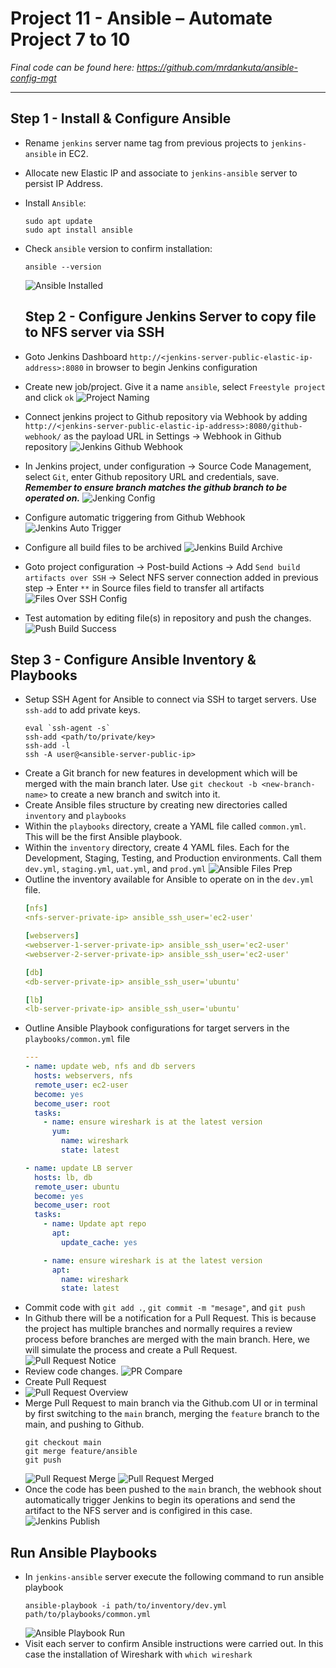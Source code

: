 # Project 11 - Ansible – Automate Project 7 to 10

*Final code can be found here: https://github.com/mrdankuta/ansible-config-mgt*

---

## Step 1 - Install & Configure Ansible
- Rename `jenkins` server name tag from previous projects to `jenkins-ansible` in EC2.
- Allocate new Elastic IP and associate to `jenkins-ansible` server to persist IP Address.
- Install `Ansible`:
  ```
  sudo apt update
  sudo apt install ansible
  ```
- Check `ansible` version to confirm installation: 
  ```
  ansible --version
  ```
  ![Ansible Installed](images/001-ansible-install.png)

  ## Step 2 - Configure Jenkins Server to copy file to NFS server via SSH

- Goto Jenkins Dashboard `http://<jenkins-server-public-elastic-ip-address>:8080` in browser to begin Jenkins configuration
- Create new job/project. Give it a name `ansible`, select `Freestyle project` and click `ok`
    ![Project Naming](images/002-jenkins-setup-1.png)
- Connect jenkins project to Github repository via Webhook by adding `http://<jenkins-server-public-elastic-ip-address>:8080/github-webhook/` as the payload URL in Settings -> Webhook in Github repository
    ![Jenkins Github Webhook](images/003-jenkins-github-webhook.png)
- In Jenkins project, under configuration -> Source Code Management, select `Git`, enter Github repository URL and credentials, save. **_Remember to ensure branch matches the github branch to be operated on._**
    ![Jenking Config](images/004-jenkins-config-git.png)
- Configure automatic triggering from Github Webhook
    ![Jenkins Auto Trigger](images/005-1-jenkins-trigger.png)
- Configure all build files to be archived
  ![Jenkins Build Archive](images/005-jenkins-archive-artifacts.png)
- Goto project configuration -> Post-build Actions -> Add `Send build artifacts over SSH` -> Select NFS server connection added in previous step -> Enter `**` in Source files field to transfer all artifacts
    ![Files Over SSH Config](images/006-jenkins-artifacts-ssh.png)
- Test automation by editing file(s) in repository and push the changes.
  ![Push Build Success](images/007-jenkins-push-build.png)


## Step 3 - Configure Ansible Inventory & Playbooks

- Setup SSH Agent for Ansible to connect via SSH to target servers. Use `ssh-add` to add private keys.
  ```
  eval `ssh-agent -s`
  ssh-add <path/to/private/key>
  ssh-add -l
  ssh -A user@<ansible-server-public-ip>
  ```
- Create a Git branch for new features in development which will be merged with the main branch later. Use `git checkout -b <new-branch-name>` to create a new branch and switch into it.
- Create Ansible files structure by creating new directories called `inventory` and `playbooks`
- Within the `playbooks` directory, create a YAML file called `common.yml`. This will be the first Ansible playbook.
- Within the `inventory` directory, create 4 YAML files. Each for the Development, Staging, Testing, and Production environments. Call them `dev.yml`, `staging.yml`, `uat.yml`, and `prod.yml`
  ![Ansible Files Prep](images/008-ansible-files-prep.png)
- Outline the inventory available for Ansible to operate on in the `dev.yml` file.
  ```yml
  [nfs]
  <nfs-server-private-ip> ansible_ssh_user='ec2-user'

  [webservers]
  <webserver-1-server-private-ip> ansible_ssh_user='ec2-user'
  <webserver-2-server-private-ip> ansible_ssh_user='ec2-user'

  [db]
  <db-server-private-ip> ansible_ssh_user='ubuntu' 

  [lb]
  <lb-server-private-ip> ansible_ssh_user='ubuntu'
  ``` 
- Outline Ansible Playbook configurations for target servers in the `playbooks/common.yml` file
  ```yml
  ---
  - name: update web, nfs and db servers
    hosts: webservers, nfs
    remote_user: ec2-user
    become: yes
    become_user: root
    tasks:
      - name: ensure wireshark is at the latest version
        yum:
          name: wireshark
          state: latest

  - name: update LB server
    hosts: lb, db
    remote_user: ubuntu
    become: yes
    become_user: root
    tasks:
      - name: Update apt repo
        apt: 
          update_cache: yes

      - name: ensure wireshark is at the latest version
        apt:
          name: wireshark
          state: latest
  ```
- Commit code with `git add .`, `git commit -m "mesage"`, and `git push`
- In Github there will be a notification for a Pull Request. This is because the project has multiple branches and normally requires a review process before branches are merged with the main branch. Here, we will simulate the process and create a Pull Request.
  ![Pull Request Notice](images/010-git-feature-branch-pr.png)
- Review code changes.
  ![PR Compare](images/011-pull-request-compare.png)
- Create Pull Request
- ![Pull Request Overview](images/012-pull-request-overview.png)
- Merge Pull Request to main branch via the Github.com UI or in terminal by first switching to the `main` branch, merging the `feature` branch to the main, and pushing to Github.
  ```
  git checkout main
  git merge feature/ansible
  git push
  ```
  ![Pull Request Merge](images/013-pull-request-merge.png)
  ![Pull Request Merged](images/014-pull-request-merged.png)
- Once the code has been pushed to the `main` branch, the webhook shout automatically trigger Jenkins to begin its operations and send the artifact to the NFS server and is configired in this case.
  ![Jenkins Publish](images/009-jenkins-ansible-files-publish.png)



## Run Ansible Playbooks
- In `jenkins-ansible` server execute the following command to run ansible playbook
  ```
  ansible-playbook -i path/to/inventory/dev.yml path/to/playbooks/common.yml
  ```
  ![Ansible Playbook Run](images/015-ansible-playbook-run.png)
- Visit each server to confirm Ansible instructions were carried out. In this case the installation of Wireshark with `which wireshark`